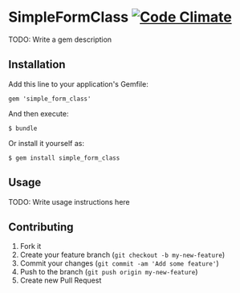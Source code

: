 # SimpleFormClass [![Code Climate](https://codeclimate.com/github/bbozo/simple_form_class.png)](https://codeclimate.com/github/bbozo/simple_form_class)

TODO: Write a gem description

## Installation

Add this line to your application's Gemfile:

    gem 'simple_form_class'

And then execute:

    $ bundle

Or install it yourself as:

    $ gem install simple_form_class

## Usage

TODO: Write usage instructions here

## Contributing

1. Fork it
2. Create your feature branch (`git checkout -b my-new-feature`)
3. Commit your changes (`git commit -am 'Add some feature'`)
4. Push to the branch (`git push origin my-new-feature`)
5. Create new Pull Request
